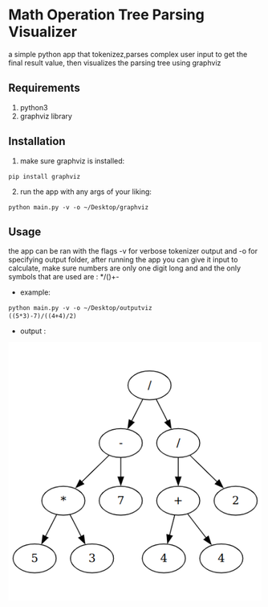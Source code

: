 # Math Operation Tree Parsing Visualizer
a simple python app that tokenizez,parses complex user input to get the final result value, then visualizes the parsing tree using graphviz

## Requirements
1. python3
2. graphviz library

## Installation

1. make sure graphviz is installed:
```console
pip install graphviz
```
2. run the app with any args of your liking:
```console
python main.py -v -o ~/Desktop/graphviz
```

## Usage

the app can be ran with the flags -v for verbose tokenizer output and -o for specifying output folder, after running the app you can give it input to calculate, make sure numbers are only one digit long and and the only symbols that are used are : */()+-

- example:
```console
python main.py -v -o ~/Desktop/outputviz
((5*3)-7)/((4+4)/2)
```
- output :    

![Alt Text](./imgs/1.png)